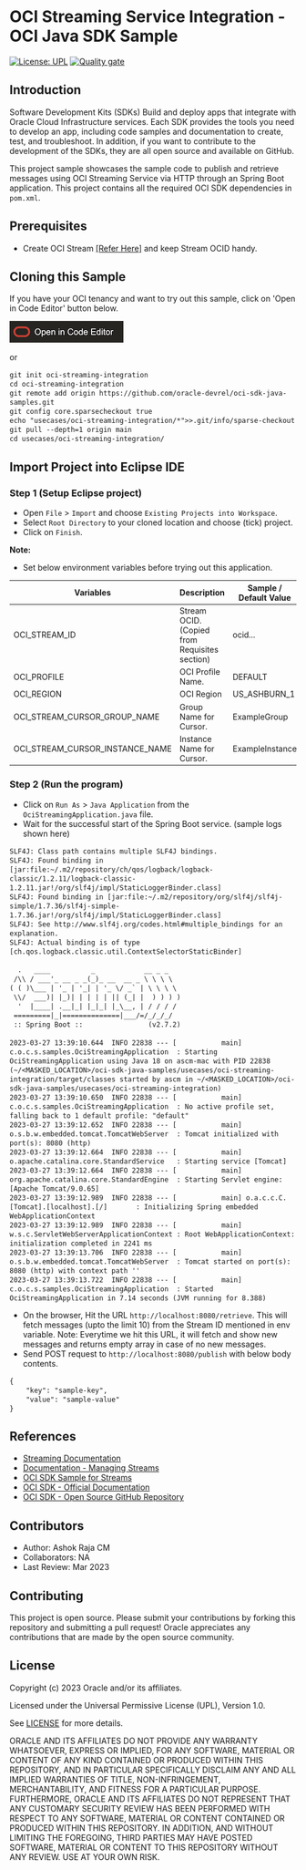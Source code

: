 # OCI Streaming Service Integration - OCI Java SDK Sample

[![License: UPL](https://img.shields.io/badge/license-UPL-green)](https://img.shields.io/badge/license-UPL-green) [![Quality gate](https://sonarcloud.io/api/project_badges/quality_gate?project=oracle-devrel_oci-sdk-java-samples)](https://sonarcloud.io/dashboard?id=oracle-devrel_oci-sdk-java-samples)

## Introduction
Software Development Kits (SDKs) Build and deploy apps that integrate with Oracle Cloud Infrastructure services. Each SDK provides the tools you need to develop an app, including code samples and documentation to create, test, and troubleshoot. In addition, if you want to contribute to the development of the SDKs, they are all open source and available on GitHub.

This project sample showcases the sample code to publish and retrieve messages using OCI Streaming Service via HTTP through an Spring Boot application. This project contains all the required OCI SDK dependencies in `pom.xml`.

## Prerequisites
* Create OCI Stream [[Refer Here]](https://docs.oracle.com/en-us/iaas/Content/Streaming/Tasks/creatingstreamsandstreampools_create-stream.htm) and keep Stream OCID handy.

## Cloning this Sample
If you have your OCI tenancy and want to try out this sample, click on 'Open in Code Editor' button below.

[<img src="https://raw.githubusercontent.com/oracle-devrel/oci-code-editor-samples/main/images/open-in-code-editor.png" />](https://cloud.oracle.com/?region=home&cs_repo_url=https://github.com/oracle-devrel/oci-sdk-java-samples.git&cs_open_ce=true&cs_readme_path=usecases/oci-streaming-integration/README.md)

or 

```
git init oci-streaming-integration
cd oci-streaming-integration
git remote add origin https://github.com/oracle-devrel/oci-sdk-java-samples.git
git config core.sparsecheckout true
echo "usecases/oci-streaming-integration/*">>.git/info/sparse-checkout
git pull --depth=1 origin main
cd usecases/oci-streaming-integration/
```

## Import Project into Eclipse IDE
### Step 1 (Setup Eclipse project)
* Open `File` > `Import` and choose `Existing Projects into Workspace`.
* Select `Root Directory` to your cloned location and choose (tick) project.
* Click on `Finish`. 

**Note:**
* Set below environment variables before trying out this application.

| Variables | Description | Sample / Default Value  |
| ------- | --- | --- |
| OCI_STREAM_ID | Stream OCID. (Copied from Requisites section) | ocid... |
| OCI_PROFILE | OCI Profile Name. | DEFAULT |
| OCI_REGION | OCI Region | US_ASHBURN_1 |
| OCI_STREAM_CURSOR_GROUP_NAME | Group Name for Cursor. | ExampleGroup |
| OCI_STREAM_CURSOR_INSTANCE_NAME | Instance Name for Cursor. | ExampleInstance |

### Step 2 (Run the program)
* Click on `Run As` > `Java Application` from the `OciStreamingApplication.java` file.
* Wait for the successful start of the Spring Boot service. (sample logs shown here)
```
SLF4J: Class path contains multiple SLF4J bindings.
SLF4J: Found binding in [jar:file:~/.m2/repository/ch/qos/logback/logback-classic/1.2.11/logback-classic-1.2.11.jar!/org/slf4j/impl/StaticLoggerBinder.class]
SLF4J: Found binding in [jar:file:~/.m2/repository/org/slf4j/slf4j-simple/1.7.36/slf4j-simple-1.7.36.jar!/org/slf4j/impl/StaticLoggerBinder.class]
SLF4J: See http://www.slf4j.org/codes.html#multiple_bindings for an explanation.
SLF4J: Actual binding is of type [ch.qos.logback.classic.util.ContextSelectorStaticBinder]

  .   ____          _            __ _ _
 /\\ / ___'_ __ _ _(_)_ __  __ _ \ \ \ \
( ( )\___ | '_ | '_| | '_ \/ _` | \ \ \ \
 \\/  ___)| |_)| | | | | || (_| |  ) ) ) )
  '  |____| .__|_| |_|_| |_\__, | / / / /
 =========|_|==============|___/=/_/_/_/
 :: Spring Boot ::                (v2.7.2)

2023-03-27 13:39:10.644  INFO 22838 --- [           main] c.o.c.s.samples.OciStreamingApplication  : Starting OciStreamingApplication using Java 18 on ascm-mac with PID 22838 (~/<MASKED_LOCATION>/oci-sdk-java-samples/usecases/oci-streaming-integration/target/classes started by ascm in ~/<MASKED_LOCATION>/oci-sdk-java-samples/usecases/oci-streaming-integration)
2023-03-27 13:39:10.650  INFO 22838 --- [           main] c.o.c.s.samples.OciStreamingApplication  : No active profile set, falling back to 1 default profile: "default"
2023-03-27 13:39:12.652  INFO 22838 --- [           main] o.s.b.w.embedded.tomcat.TomcatWebServer  : Tomcat initialized with port(s): 8080 (http)
2023-03-27 13:39:12.664  INFO 22838 --- [           main] o.apache.catalina.core.StandardService   : Starting service [Tomcat]
2023-03-27 13:39:12.664  INFO 22838 --- [           main] org.apache.catalina.core.StandardEngine  : Starting Servlet engine: [Apache Tomcat/9.0.65]
2023-03-27 13:39:12.989  INFO 22838 --- [           main] o.a.c.c.C.[Tomcat].[localhost].[/]       : Initializing Spring embedded WebApplicationContext
2023-03-27 13:39:12.989  INFO 22838 --- [           main] w.s.c.ServletWebServerApplicationContext : Root WebApplicationContext: initialization completed in 2241 ms
2023-03-27 13:39:13.706  INFO 22838 --- [           main] o.s.b.w.embedded.tomcat.TomcatWebServer  : Tomcat started on port(s): 8080 (http) with context path ''
2023-03-27 13:39:13.722  INFO 22838 --- [           main] c.o.c.s.samples.OciStreamingApplication  : Started OciStreamingApplication in 7.14 seconds (JVM running for 8.388)
```
* On the browser, Hit the URL `http://localhost:8080/retrieve`. This will fetch messages (upto the limit 10) from the Stream ID mentioned in env variable. 
Note: Everytime we hit this URL, it will fetch and show new messages and returns empty array in case of no new messages.
* Send POST request to `http://localhost:8080/publish` with below body contents.
```
{
    "key": "sample-key",
    "value": "sample-value"
}
```

## References
* [Streaming Documentation](https://docs.oracle.com/en-us/iaas/Content/Streaming/home.htm)
* [Documentation - Managing Streams](https://docs.oracle.com/en-us/iaas/Content/Streaming/Tasks/managingstreams.htm)
* [OCI SDK Sample for Streams](https://github.com/oracle/oci-java-sdk/blob/master/bmc-examples/src/main/java/StreamsExample.java)
* [OCI SDK - Official Documentation](https://docs.oracle.com/en-us/iaas/Content/API/Concepts/sdks.htm)
* [OCI SDK - Open Source GitHub Repository](https://github.com/oracle/oci-java-sdk)

## Contributors
* Author: Ashok Raja CM
* Collaborators: NA
* Last Review: Mar 2023

## Contributing
This project is open source.  Please submit your contributions by forking this repository and submitting a pull request!  Oracle appreciates any contributions that are made by the open source community.

## License
Copyright (c) 2023 Oracle and/or its affiliates.

Licensed under the Universal Permissive License (UPL), Version 1.0.

See [LICENSE](../../LICENSE) for more details.

ORACLE AND ITS AFFILIATES DO NOT PROVIDE ANY WARRANTY WHATSOEVER, EXPRESS OR IMPLIED, FOR ANY SOFTWARE, MATERIAL OR CONTENT OF ANY KIND CONTAINED OR PRODUCED WITHIN THIS REPOSITORY, AND IN PARTICULAR SPECIFICALLY DISCLAIM ANY AND ALL IMPLIED WARRANTIES OF TITLE, NON-INFRINGEMENT, MERCHANTABILITY, AND FITNESS FOR A PARTICULAR PURPOSE.  FURTHERMORE, ORACLE AND ITS AFFILIATES DO NOT REPRESENT THAT ANY CUSTOMARY SECURITY REVIEW HAS BEEN PERFORMED WITH RESPECT TO ANY SOFTWARE, MATERIAL OR CONTENT CONTAINED OR PRODUCED WITHIN THIS REPOSITORY. IN ADDITION, AND WITHOUT LIMITING THE FOREGOING, THIRD PARTIES MAY HAVE POSTED SOFTWARE, MATERIAL OR CONTENT TO THIS REPOSITORY WITHOUT ANY REVIEW. USE AT YOUR OWN RISK. 